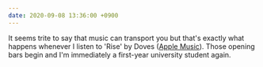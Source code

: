 ```yaml
---
date: 2020-09-08 13:36:00 +0900
---
```


It seems trite to say that music can transport you but that's exactly what happens whenever I listen to 'Rise' by Doves ([Apple Music](https://music.apple.com/us/album/rise/724350250?i=724350348)). Those opening bars begin and I'm immediately a first-year university student again.
